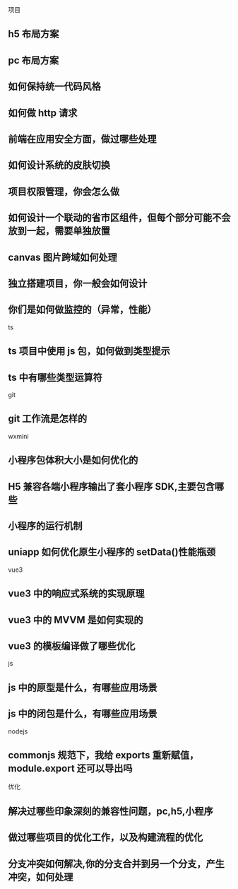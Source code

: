 项目

## h5 布局方案

## pc 布局方案

## 如何保持统一代码风格

## 如何做 http 请求

## 前端在应用安全方面，做过哪些处理

## 如何设计系统的皮肤切换

## 项目权限管理，你会怎么做

## 如何设计一个联动的省市区组件，但每个部分可能不会放到一起，需要单独放置

## canvas 图片跨域如何处理

## 独立搭建项目，你一般会如何设计

## 你们是如何做监控的（异常，性能）

ts

## ts 项目中使用 js 包，如何做到类型提示

## ts 中有哪些类型运算符

git

## git 工作流是怎样的

wxmini

## 小程序包体积大小是如何优化的

## H5 兼容各端小程序输出了套小程序 SDK,主要包含哪些

## 小程序的运行机制

## uniapp 如何优化原生小程序的 setData()性能瓶颈

vue3

## vue3 中的响应式系统的实现原理

## vue3 中的 MVVM 是如何实现的

## vue3 的模板编译做了哪些优化

js

## js 中的原型是什么，有哪些应用场景

## js 中的闭包是什么，有哪些应用场景

nodejs

## commonjs 规范下，我给 exports 重新赋值，module.export 还可以导出吗

优化

## 解决过哪些印象深刻的兼容性问题，pc,h5,小程序

## 做过哪些项目的优化工作，以及构建流程的优化

## 分支冲突如何解决,你的分支合并到另一个分支，产生冲突，如何处理